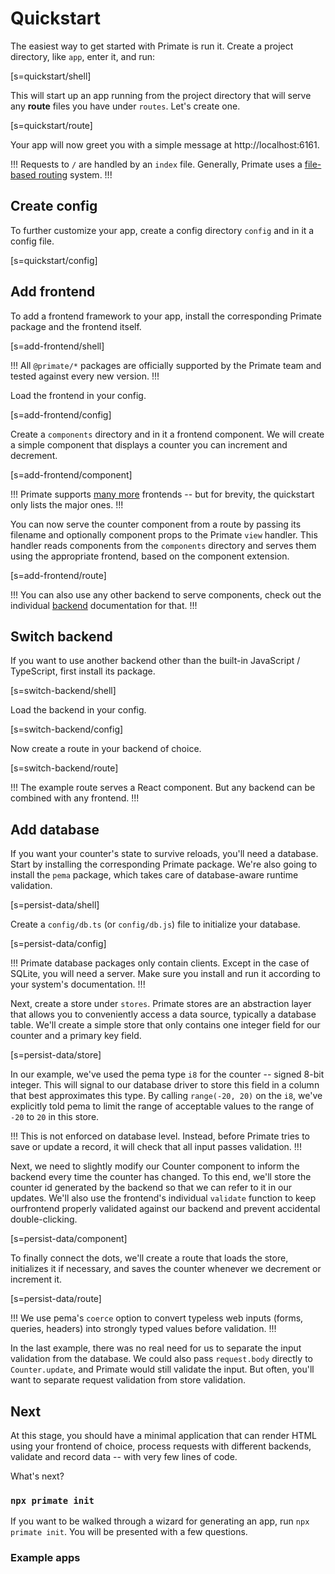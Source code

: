 # Quickstart

The easiest way to get started with Primate is run it. Create a project
directory, like `app`, enter it, and run:

[s=quickstart/shell]

This will start up an app running from the project directory that will serve
any **route** files you have under `routes`. Let's create one.

[s=quickstart/route]

Your app will now greet you with a simple message at http://localhost:6161.

!!!
Requests to `/` are handled by an `index` file. Generally, Primate uses a
[file-based routing](/routes) system.
!!!

## Create config

To further customize your app, create a config directory `config` and in it a
config file.

[s=quickstart/config]

## Add frontend

To add a frontend framework to your app, install the corresponding Primate
package and the frontend itself.

[s=add-frontend/shell]

!!!
All `@primate/*` packages are officially supported by the Primate team and
tested against every new version.
!!!

Load the frontend in your config.

[s=add-frontend/config]

Create a `components` directory and in it a frontend component. We will create
a simple component that displays a counter you can increment and decrement.

[s=add-frontend/component]

!!!
Primate supports [many more](/frontend) frontends -- but for brevity, the
quickstart only lists the major ones.
!!!

You can now serve the counter component from a route by passing its filename
and optionally component props to the Primate `view` handler. This handler
reads components from the `components` directory and serves them using the
appropriate frontend, based on the component extension.

[s=add-frontend/route]

!!!
You can also use any other backend to serve components, check out the
individual [backend](/backend) documentation for that.
!!!

## Switch backend
If you want to use another backend other than the built-in JavaScript /
TypeScript, first install its package.

[s=switch-backend/shell]

Load the backend in your config.

[s=switch-backend/config]

Now create a route in your backend of choice.

[s=switch-backend/route]

!!!
The example route serves a React component. But any backend can be combined
with any frontend.
!!!

## Add database

If you want your counter's state to survive reloads, you'll need a database.
Start by installing the corresponding Primate package. We're also going to
install the `pema` package, which takes care of database-aware runtime
validation.

[s=persist-data/shell]

Create a `config/db.ts` (or `config/db.js`) file to initialize your database.

[s=persist-data/config]

!!!
Primate database packages only contain clients. Except in the case of SQLite,
you will need a server. Make sure you install and run it according to your
system's documentation.
!!!

Next, create a store under `stores`. Primate stores are an abstraction layer
that allows you to conveniently access a data source, typically a database
table. We'll create a simple store that only contains one integer field for
our counter and a primary key field.

[s=persist-data/store]

In our example, we've used the pema type `i8` for the counter -- signed 8-bit
integer. This will signal to our database driver to store this field in a
column that best approximates this type. By calling `range(-20, 20)` on the
`i8`, we've explicitly told pema to limit the range of acceptable values to the
range of `-20` to `20` in this store.

!!!
This is not enforced on database level. Instead, before Primate tries to save
or update a record, it will check that all input passes validation.
!!!

Next, we need to slightly modify our Counter component to inform the backend
every time the counter has changed. To this end, we'll store the counter id
generated by the backend so that we can refer to it in our updates. We'll also
use the frontend's individual `validate` function to keep ourfrontend properly
validated against our backend and prevent accidental double-clicking.

[s=persist-data/component]

To finally connect the dots, we'll create a route that loads the store,
initializes it if necessary, and saves the counter whenever we decrement or
increment it.

[s=persist-data/route]

!!!
We use pema's `coerce` option to convert typeless web inputs (forms, queries,
headers) into strongly typed values before validation.
!!!

In the last example, there was no real need for us to separate the input
validation from the database. We could also pass `request.body` directly to
`Counter.update`, and Primate would still validate the input. But often, you'll
want to separate request validation from store validation.

## Next

At this stage, you should have a minimal application that can render HTML using
your frontend of choice, process requests with different backends, validate and
record data -- with very few lines of code.

What's next?

### `npx primate init`

If you want to be walked through a wizard for generating an app, run `npx
primate init`. You will be presented with a few questions.

### Example apps
